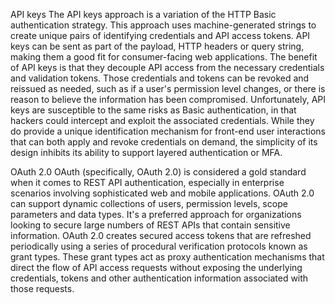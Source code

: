 API keys
The API keys approach is a variation of the HTTP Basic authentication strategy.
This approach uses machine-generated strings to create unique pairs of identifying credentials and API access tokens. API keys can be sent as part of the payload, HTTP headers or query string, making them a good fit for consumer-facing web applications.
The benefit of API keys is that they decouple API access from the necessary credentials and validation tokens. 
Those credentials and tokens can be revoked and reissued as needed, such as if a user's permission level changes, 
or there is reason to believe the information has been compromised.
Unfortunately, API keys are susceptible to the same risks as Basic authentication, 
in that hackers could intercept and exploit the associated credentials. 
While they do provide a unique identification mechanism for front-end user interactions that can both apply and revoke credentials on demand, 
the simplicity of its design inhibits its ability to support layered authentication or MFA.

OAuth 2.0
OAuth (specifically, OAuth 2.0) is considered a gold standard when it comes to REST API authentication, 
especially in enterprise scenarios involving sophisticated web and mobile applications.
OAuth 2.0 can support dynamic collections of users, permission levels, scope parameters and data types. 
It's a preferred approach for organizations looking to secure large numbers of REST APIs that contain sensitive information.
OAuth 2.0 creates secured access tokens that are refreshed periodically using a series of procedural verification protocols known as grant types. 
These grant types act as proxy authentication mechanisms that direct the flow of API access requests without exposing the underlying credentials, 
tokens and other authentication information associated with those requests.
